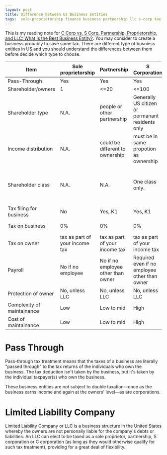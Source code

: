 ```yaml
---
layout: post
title: Difference between Us Business Entities
tags:  sole-proprietorship finance business partnership llc s-corp tax c-corp
---
```

This is my reading note for [C Corp vs. S Corp, Partnership, Proprietorship, and LLC: What Is the Best Business Entity?](https://www.toptal.com/finance/interim-cfos/c-corp-vs-s-corp). You may consider to create a business probably to save some tax. There are different type of busniess entities in US and you should understand the differences between them before decide which type to choose.



| Item                       | Sole proprietorship            | Partnership                        | S Corporation                                    | C Corporation                                                |
| -------------------------- | ------------------------------ | ---------------------------------- | ------------------------------------------------ | ------------------------------------------------------------ |
| Pass-Through               | Yes                            | Yes                                | Yes                                              | No                                                           |
| Shareholder/owners         | 1                              | <=20                               | <=100                                            | No limit.                                                    |
| Shareholder type           | N.A.                           | people or other partnership        | Generally US citizen or permanant residents only | Foreigener or foreigen entities (e.g., companies) are allowed |
| Income distribution        | N.A.                           | could be different to ownership    | must be in same propotion as ownership           | could be different to ownership                              |
| Shareholder class          | N.A.                           | N.A.                               | One class only.                                  | Different classes are allowed, e.g., A/B stock used by Google |
| Tax filing for business    | No                             | Yes, K1                            | Yes, K1                                          | Yes                                                          |
| Tax on business            | 0%                             | 0%                                 | 0%                                               | 21.0% as of now                                              |
| Tax on owner               | tax as part of your income tax | tax as part of your income tax     | tax as part of your income tax                   | 23.8% as of now                                              |
| Payroll                    | No if no employee              | No if no employee other than owner | Required even if no employee other than owner    | Required even if no employee other than owner                |
| Protection of owner        | No, unless LLC                 | No, unless LLC                     | No, unless LLC                                   | Yes.                                                         |
| Complexity of maintainance | Low                            | Low to mid                         | High                                             | High                                                         |
| Cost of maintainance       | Low                            | Low to mid                         | High                                             | High                                                         |

# Pass Through

Pass-through tax treatment means that the taxes of a business are literally "passed through" to the tax returns of the individuals who own the business. The tax deduction isn't taken by the business, but it's taken by the individual taxpayer(s) who own the business.

These business entities are not subject to double taxation—once as the business earns income and again at the owners' level—as are corporations.

# Limited Liability Company

Limited Liability Company or LLC is a business structure in the United States whereby the owners are not personally liable for the company's debts or liabilities. An LLC can elect to be taxed as a sole proprietor, partnership, S corporation or C corporation (as long as they would otherwise qualify for such tax treatment), providing for a great deal of flexibility.
